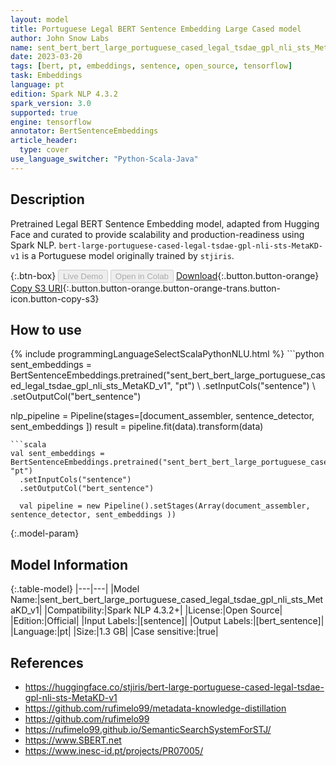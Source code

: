 ```yaml
---
layout: model
title: Portuguese Legal BERT Sentence Embedding Large Cased model
author: John Snow Labs
name: sent_bert_bert_large_portuguese_cased_legal_tsdae_gpl_nli_sts_MetaKD_v1
date: 2023-03-20
tags: [bert, pt, embeddings, sentence, open_source, tensorflow]
task: Embeddings
language: pt
edition: Spark NLP 4.3.2
spark_version: 3.0
supported: true
engine: tensorflow
annotator: BertSentenceEmbeddings
article_header:
  type: cover
use_language_switcher: "Python-Scala-Java"
---
```


## Description

Pretrained Legal BERT Sentence Embedding model, adapted from Hugging Face and curated to provide scalability and production-readiness using Spark NLP. `bert-large-portuguese-cased-legal-tsdae-gpl-nli-sts-MetaKD-v1` is a Portuguese model originally trained by `stjiris`.

{:.btn-box}
<button class="button button-orange" disabled>Live Demo</button>
<button class="button button-orange" disabled>Open in Colab</button>
[Download](https://s3.amazonaws.com/auxdata.johnsnowlabs.com/public/models/sent_bert_bert_large_portuguese_cased_legal_tsdae_gpl_nli_sts_MetaKD_v1_pt_4.3.2_3.0_1679311748098.zip){:.button.button-orange}
[Copy S3 URI](s3://auxdata.johnsnowlabs.com/public/models/sent_bert_bert_large_portuguese_cased_legal_tsdae_gpl_nli_sts_MetaKD_v1_pt_4.3.2_3.0_1679311748098.zip){:.button.button-orange.button-orange-trans.button-icon.button-copy-s3}

## How to use



<div class="tabs-box" markdown="1">
{% include programmingLanguageSelectScalaPythonNLU.html %}
```python
sent_embeddings = BertSentenceEmbeddings.pretrained("sent_bert_bert_large_portuguese_cased_legal_tsdae_gpl_nli_sts_MetaKD_v1", "pt") \
  .setInputCols("sentence") \
  .setOutputCol("bert_sentence")

  nlp_pipeline = Pipeline(stages=[document_assembler, sentence_detector, sent_embeddings ])
    result = pipeline.fit(data).transform(data)
```
```scala
val sent_embeddings = BertSentenceEmbeddings.pretrained("sent_bert_bert_large_portuguese_cased_legal_tsdae_gpl_nli_sts_MetaKD_v1", "pt")
  .setInputCols("sentence")
  .setOutputCol("bert_sentence")

  val pipeline = new Pipeline().setStages(Array(document_assembler, sentence_detector, sent_embeddings ))
```
</div>

{:.model-param}
## Model Information

{:.table-model}
|---|---|
|Model Name:|sent_bert_bert_large_portuguese_cased_legal_tsdae_gpl_nli_sts_MetaKD_v1|
|Compatibility:|Spark NLP 4.3.2+|
|License:|Open Source|
|Edition:|Official|
|Input Labels:|[sentence]|
|Output Labels:|[bert_sentence]|
|Language:|pt|
|Size:|1.3 GB|
|Case sensitive:|true|

## References

- https://huggingface.co/stjiris/bert-large-portuguese-cased-legal-tsdae-gpl-nli-sts-MetaKD-v1
- https://github.com/rufimelo99/metadata-knowledge-distillation
- https://github.com/rufimelo99
- https://rufimelo99.github.io/SemanticSearchSystemForSTJ/
- https://www.SBERT.net
- https://www.inesc-id.pt/projects/PR07005/
